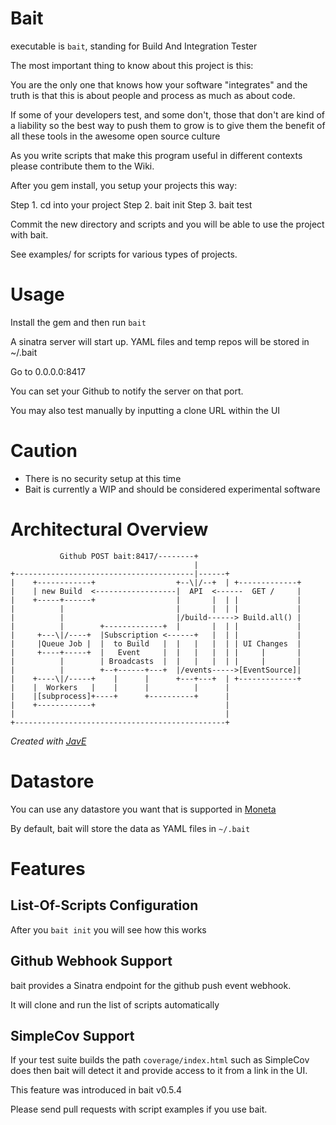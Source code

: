 Bait
====

executable is `bait`, standing for Build And Integration Tester

The most important thing to know about this project is this:

You are the only one that knows how your software "integrates" and the
truth is that this is about people and process as much as about code.

If some of your developers test, and some don't, those that don't are 
kind of a liability so the best way to push them to grow is to give them
the benefit of all these tools in the awesome open source culture

As you write scripts that make this program useful in different
contexts please contribute them to the Wiki.

After you gem install, you setup your projects this way:

Step 1. cd into your project
Step 2. bait init
Step 3. bait test

Commit the new directory and scripts and you will be able to use the project with bait.

See examples/ for scripts for various types of projects.

# Usage

Install the gem and then run `bait`

A sinatra server will start up. YAML files and temp repos will be stored in ~/.bait

Go to 0.0.0.0:8417

You can set your Github to notify the server on that port.

You may also test manually by inputting a clone URL within the UI

# Caution

* There is no security setup at this time
* Bait is currently a WIP and should be considered experimental software

# Architectural Overview

```
           Github POST bait:8417/--------+
                                         |
+----------------------------------------|------+
|    +------------+                  +--\|/--+  | +-------------+
|    | new Build  <------------------|  API  <------  GET /     |
|    +-----+------+                  |       |  | |             |
|          |                         |       |  | |             |
|          |                         |/build------> Build.all() |
|          |        +-------------+  |       |  | |             |
|     +---\|/----+  |Subscription <------+   |  | |             |
|     |Queue Job |  |  to Build   |  |   |   |  | | UI Changes  |
|     +----+-----+  |   Event     |  |   |   |  | |     |       |
|          |        | Broadcasts  |  |   |   |  | |     |       |
|          |        +--+------+---+  |/events----->[EventSource]|
|    +----\|/-----+    |      |      +---+---+  | +-------------+
|    |  Workers   |    |      |          |      |
|    |[subprocess]+----+      +----------+      |
|    +------------+                             |
|                                               |
+-----------------------------------------------+
```

*Created with [JavE](http://www.jave.de/)*

# Datastore

You can use any datastore you want that is supported in [Moneta](https://github.com/minad/moneta)

By default, bait will store the data as YAML files in `~/.bait`

# Features

## List-Of-Scripts Configuration

After you `bait init` you will see how this works

## Github Webhook Support

bait provides a Sinatra endpoint for the github push event webhook.

It will clone and run the list of scripts automatically

## SimpleCov Support

If your test suite builds the path `coverage/index.html` such as SimpleCov does
then bait will detect it and provide access to it from a link in the UI.

This feature was introduced in bait v0.5.4

Please send pull requests with script examples if you use bait.
